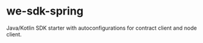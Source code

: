 # we-sdk-spring

Java/Kotlin SDK starter with autoconfigurations for contract client and node client. 
